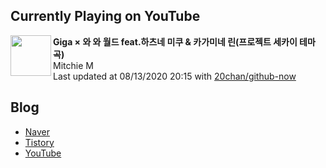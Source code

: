 ## Currently Playing on YouTube

[<img align="left" height="65" src="https://yt3.ggpht.com/a/AATXAJxfRAbcavGydP_wWY7yRzOLdOHR-S2sDD0xSdh7=s88-c-k-c0xffffffff-no-nd-rj">](https://www.youtube.com/channel/UCE0uNSkGhhsNMwAZcIQY7rw)

**Giga × 와 와 월드 feat.하츠네 미쿠 & 카가미네 린(프로젝트 세카이 테마곡)**  
Mitchie M  
Last updated at 08/13/2020 20:15 with [20chan/github-now](https://github.com/20chan/github-now)

## Blog

- [Naver](http://blog.naver.com/neurowhai)
- [Tistory](http://neurowhai.tistory.com/)
- [YouTube](https://www.youtube.com/channel/UCB_v1xU6laBHOeH6z4L-Mtw)
